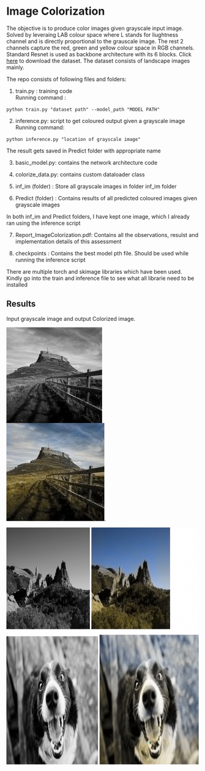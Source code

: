 # Image Colorization
The objective is to produce color images given grayscale input image. Solved by leveraing LAB colour space where L stands for liughtness channel and is directly 
proportional to the grauscale image. The rest 2 channels capture the red, green and yellow colour space in RGB channels. Standard Resnet is used as backbone architecture with its 6 blocks. Click [here](https://drive.google.com/drive/folders/1-EGdCesb0TefanxsUV5nynZXXNHs14JN?usp=sharing) to download the dataset. The dataset consists of landscape images mainly.
  

The repo consists of following files and folders:    
1) train.py : training code    
Running command : 
```
python train.py "dataset path" --model_path "MODEL PATH"  
```

2) inference.py: script to get coloured output given a grayscale image     
Running command: 
```
python inference.py "location of grayscale image"  
```
The result gets saved in Predict folder with appropriate name

3) basic_model.py: contains the network architecture code    
 
4) colorize_data.py: contains custom dataloader class     

5) inf_im (folder) : Store all grayscale images in folder inf_im folder  

6) Predict (folder) : Contains results of all predicted coloured images given grayscale images    

In both inf_im and Predict folders, I have kept one image, which I already ran using the inference script  

7) Report_ImageColorization.pdf: Contains all the observations, resulst and implementation details of this assessment    

8) checkpoints : Contains the best model pth file. Should be used while running the inference script   

There are multiple torch and skimage libraries which have been used. Kindly go into the train and inference file to see what all librarie need to be installed

## Results 
Input grayscale image and output Colorized image. 

<a href="url"><img src="https://github.com/parth-shettiwar/Image-Colorization/blob/main/inf_im/725.jpg" align="left" height="250" width="250" ></a>
![.](https://github.com/parth-shettiwar/Image-Colorization/blob/main/Predict/Coloured725.jpg). 

<a href="url"><img src="https://github.com/parth-shettiwar/Image-Colorization/blob/main/Predict/results.png" align="left" height="620" width="620" ></a>


